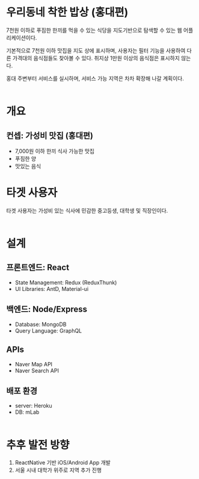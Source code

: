 # 우리동네 착한 밥상 (홍대편)
7천원 이하로 푸짐한 한끼를 먹을 수 있는 식당을 지도기반으로 탐색할 수 있는 웹 어플리케이션이다.

기본적으로 7천원 이하 맛집을 지도 상에 표시하며, 사용자는 필터 기능을 사용하여 다른 가격대의 음식점들도 찾아볼 수 있다. 취지상 1만원 이상의 음식점은 표시하지 않는다.

홍대 주변부터 서비스를 실시하며, 서비스 가능 지역은 차차 확장해 나갈 계획이다.
<br /><br />
# 개요
## 컨셉: 가성비 맛집 (홍대편)
- 7,000원 이하 한끼 식사 가능한 맛집
- 푸짐한 양
- 맛있는 음식
# 타겟 사용자
타겟 사용자는 가성비 있는 식사에 민감한 중고등생, 대학생 및 직장인이다. 
<br /><br />
# 설계
## 프론트엔드: React
- State Management: Redux (ReduxThunk)
- UI Libraries: AntD, Material-ui
## 백엔드: Node/Express
- Database: MongoDB
- Query Language: GraphQL
## APIs
- Naver Map API
- Naver Search API
## 배포 환경
- server: Heroku
- DB: mLab
<br /><br />

# 추후 발전 방향
1. ReactNative 기반 iOS/Android App 개발
2. 서울 시내 대학가 위주로 지역 추가 진행

